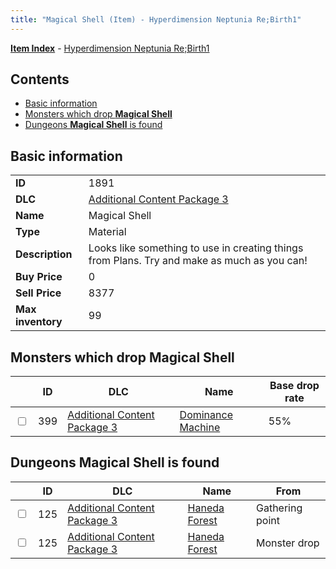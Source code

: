 ```yaml
---
title: "Magical Shell (Item) - Hyperdimension Neptunia Re;Birth1"
---
```


[**Item Index**](/neptunia/rb1/item/index.html) - [Hyperdimension Neptunia Re;Birth1](/neptunia/rb1)

## Contents

- [Basic information](#basic-information)
- [Monsters which drop **Magical Shell**](#monsters-which-drop-magical-shell)
- [Dungeons **Magical Shell** is found](#dungeons-magical-shell-is-found)

## Basic information

|   |   |
| -- | -- |
| **ID** | 1891 |
| **DLC** | [Additional Content Package 3](/neptunia/rb1/dlc/12-pack3.html) |
| **Name** | Magical Shell |
| **Type** | Material |
| **Description** | Looks like something to use in creating things from Plans. Try and make as much as you can! |
| **Buy Price** | 0 |
| **Sell Price** | 8377 |
| **Max inventory** | 99 |

## Monsters which drop **Magical Shell**

|    | ID | DLC | Name | Base drop rate |
| -- | -- | --- | ---- | -------------- |
| <input type="checkbox" id="rb1-monster-12-399" class="trackbox" /> | 399 | [Additional Content Package 3](/neptunia/rb1/dlc/12-pack3.html) | [Dominance Machine](/neptunia/rb1/monster/12-399-dominance-machine.html) | 55% |

## Dungeons **Magical Shell** is found

|    | ID | DLC | Name | From |
| -- | -- | --- | ---- | ---- |
| <input type="checkbox" id="rb1-dungeon-12-125" class="trackbox" /> | 125 | [Additional Content Package 3](/neptunia/rb1/dlc/12-pack3.html) | [Haneda Forest](/neptunia/rb1/dungeon/12-125-haneda-forest.html) | Gathering point |
| <input type="checkbox" id="rb1-dungeon-12-125" class="trackbox" /> | 125 | [Additional Content Package 3](/neptunia/rb1/dlc/12-pack3.html) | [Haneda Forest](/neptunia/rb1/dungeon/12-125-haneda-forest.html) | Monster drop |